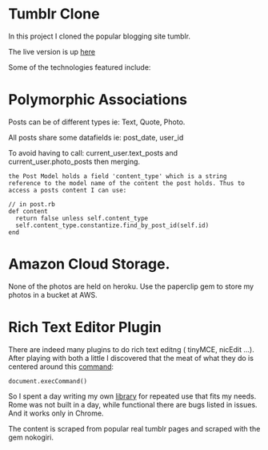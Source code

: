 # Tumblr Clone


In this project I cloned the popular blogging site tumblr.

The live version is up [here](http://tumblr-clone.herokuapp.com/)

Some of the technologies featured include:


 # Polymorphic Associations
 
Posts can be of different types ie: Text, Quote, Photo.

All posts share some datafields ie: post_date, user_id

To avoid having to call:
    current_user.text_posts and
    current_user.photo_posts then merging.
    
    the Post Model holds a field 'content_type' which is a string reference to the model name of the content the post holds. Thus to access a posts content I can use: 
    
    // in post.rb
    def content
      return false unless self.content_type
      self.content_type.constantize.find_by_post_id(self.id)
    end
    
 # Amazon Cloud Storage.
 
None of the photos are held on heroku.  Use the paperclip gem to store my photos in a bucket at AWS.

 # Rich Text Editor Plugin
 
There are indeed many plugins to do rich text editng ( tinyMCE, nicEdit ...).  After playing with both a little I discovered that the meat of what they do is centered around this [command](https://developer.mozilla.org/en-US/docs/Web/API/document.execCommand):

    document.execCommand()  
    
So I spent a day writing my own [library](https://github.com/breadbaker/Breaditor) for repeated use that fits my needs.  Rome was not built in a day, while functional there are bugs listed in issues.  And it works only in Chrome.

The content is scraped from popular real tumblr pages and scraped with the gem nokogiri.

